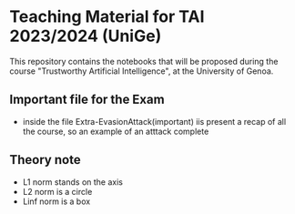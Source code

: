 # Teaching Material for TAI 2023/2024 (UniGe)

This repository contains the notebooks that will be proposed during the course "Trustworthy Artificial Intelligence", at the University of Genoa.

## Important file for the Exam
- inside the file Extra-EvasionAttack(important) iis present a recap of all the course, so an example of an atttack complete

## Theory note
- L1 norm stands on the axis
- L2 norm is a circle
- Linf norm is a box

